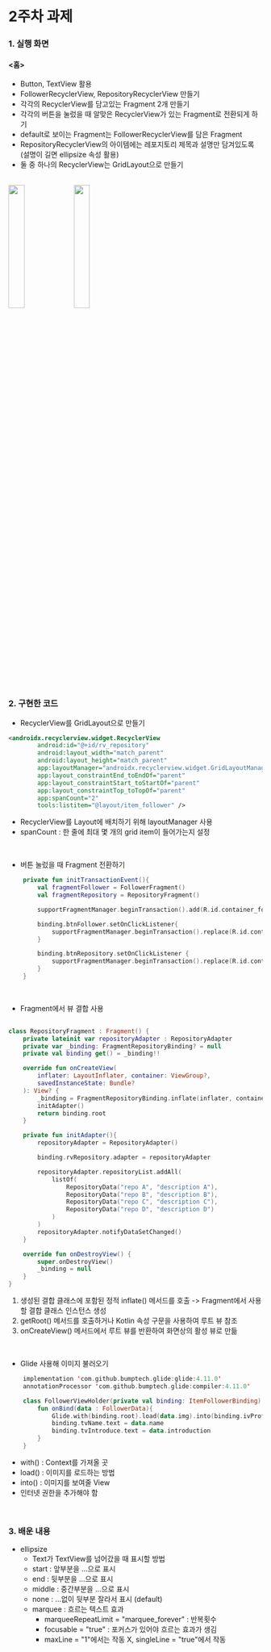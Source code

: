 # 2주차 과제 

### 1. 실행 화면
#### <홈>
* Button, TextView 활용 <br>
* FollowerRecyclerView, RepositoryRecyclerView 만들기 <br>
* 각각의 RecyclerView를 담고있는 Fragment 2개 만들기 <br>
* 각각의 버튼을 눌렀을 때 알맞은 RecyclerView가 있는 Fragment로 전환되게 하기 <br>
* default로 보이는 Fragment는 FollowerRecyclerView를 담은 Fragment <br>
* RepositoryRecyclerView의 아이템에는 레포지토리 제목과 설명만 담겨있도록 (설명이 길면 ellipsize 속성 활용) <br>
* 둘 중 하나의 RecyclerView는 GridLayout으로 만들기 <br>

<br>
<div>
<img src="https://user-images.githubusercontent.com/61824695/138404989-ab0af560-e00d-42a3-be97-6c2ac27a56d5.png" width="25%">
<img src="https://user-images.githubusercontent.com/61824695/138405058-ada976c5-09e6-4bb7-940c-12704974e195.png" width="25%">
</div>
<br>  

### 2. 구현한 코드
* RecyclerView를 GridLayout으로 만들기
```xml
<androidx.recyclerview.widget.RecyclerView
        android:id="@+id/rv_repository"
        android:layout_width="match_parent"
        android:layout_height="match_parent"
        app:layoutManager="androidx.recyclerview.widget.GridLayoutManager"
        app:layout_constraintEnd_toEndOf="parent"
        app:layout_constraintStart_toStartOf="parent"
        app:layout_constraintTop_toTopOf="parent"
        app:spanCount="2"
        tools:listitem="@layout/item_follower" />
```
* RecyclerView를 Layout에 배치하기 위해 layoutManager 사용
* spanCount : 한 줄에 최대 몇 개의 grid item이 들어가는지 설정
<br>

* 버튼 눌렀을 때 Fragment 전환하기
```kotlin
    private fun initTransactionEvent(){
        val fragmentFollower = FollowerFragment()
        val fragmentRepository = RepositoryFragment()

        supportFragmentManager.beginTransaction().add(R.id.container_follower_repo, fragmentFollower).commit()

        binding.btnFollower.setOnClickListener{
            supportFragmentManager.beginTransaction().replace(R.id.container_follower_repo, fragmentFollower).commit()
        }

        binding.btnRepository.setOnClickListener {
            supportFragmentManager.beginTransaction().replace(R.id.container_follower_repo, fragmentRepository).commit()
        }
    }

```
<br>

* Fragment에서 뷰 결합 사용
```kotlin
    
class RepositoryFragment : Fragment() {
    private lateinit var repositoryAdapter : RepositoryAdapter
    private var _binding: FragmentRepositoryBinding? = null
    private val binding get() = _binding!!

    override fun onCreateView(
        inflater: LayoutInflater, container: ViewGroup?,
        savedInstanceState: Bundle?
    ): View? {
        _binding = FragmentRepositoryBinding.inflate(inflater, container, false)
        initAdapter()
        return binding.root
    }

    private fun initAdapter(){
        repositoryAdapter = RepositoryAdapter()

        binding.rvRepository.adapter = repositoryAdapter

        repositoryAdapter.repositoryList.addAll(
            listOf(
                RepositoryData("repo A", "description A"),
                RepositoryData("repo B", "description B"),
                RepositoryData("repo C", "description C"),
                RepositoryData("repo D", "description D")
            )
        )
        repositoryAdapter.notifyDataSetChanged()
    }

    override fun onDestroyView() {
        super.onDestroyView()
        _binding = null
    }
}
```
1. 생성된 결합 클래스에 포함된 정적 inflate() 메서드를 호출 -> Fragment에서 사용할 결합 클래스 인스턴스 생성
2. getRoot() 메서드를 호출하거나 Kotlin 속성 구문을 사용하여 루트 뷰 참조
3. onCreateView() 메서드에서 루트 뷰를 반환하여 화면상의 활성 뷰로 만듦
<br>

* Glide 사용해 이미지 불러오기
```kotlin
    implementation 'com.github.bumptech.glide:glide:4.11.0'
    annotationProcessor 'com.github.bumptech.glide:compiler:4.11.0'
```
```kotlin
    class FollowerViewHolder(private val binding: ItemFollowerBinding) : RecyclerView.ViewHolder(binding.root){
        fun onBind(data : FollowerData){
            Glide.with(binding.root).load(data.img).into(binding.ivProfile)
            binding.tvName.text = data.name
            binding.tvIntroduce.text = data.introduction
        }
    }
```
* with() : Context를 가져올 곳
* load() : 이미지를 로드하는 방법
* into() : 이미지를 보여줄 View
* 인터넷 권한을 추가해야 함
<br>

### 3. 배운 내용
* ellipsize
  * Text가 TextView를 넘어갔을 때 표시할 방법
  * start : 앞부분을 ...으로 표시
  * end : 뒷부분을 ...으로 표시
  * middle : 중간부분을 ...으로 표시
  * none : ...없이 뒷부분 잘라서 표시 (default)
  * marquee : 흐르는 텍스트 효과
    * marqueeRepeatLimit = "marquee_forever" : 반복횟수 
    * focusable = "true" : 포커스가 있어야 흐르는 효과가 생김
    * maxLine = "1"에서는 작동 X, singleLine = "true"에서 작동  

